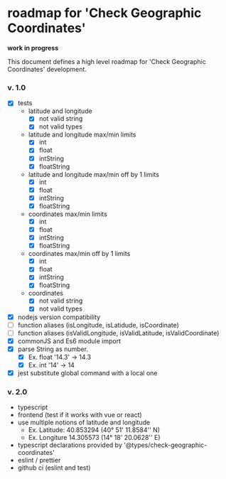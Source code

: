 # roadmap for 'Check Geographic Coordinates'

**work in progress**

This document defines a high level roadmap for 'Check Geographic Coordinates' development.

### v. 1.0

- [x] tests
  - latitude and longitude
    - [x] not valid string
    - [x] not valid types
  - latitude and longitude max/min limits
    - [x] int
    - [x] float
    - [x] intString
    - [x] floatString
  - latitude and longitude max/min off by 1 limits
    - [x] int
    - [x] float
    - [x] intString
    - [x] floatString
  - coordinates max/min limits
    - [x] int
    - [x] float
    - [x] intString
    - [x] floatString
  - coordinates max/min off by 1 limits
    - [x] int
    - [x] float
    - [x] intString
    - [x] floatString
  - coordinates
    - [x] not valid string
    - [x] not valid types
- [x] nodejs version compatibility
- [ ] function aliases (isLongitude, isLatidude, isCoordinate)
- [ ] function aliases (isValidLongitude, isValidLatitude, isValidCoordinate)
- [x] commonJS and Es6 module import
- [x] parse String as number.
  - [x] Ex. float '14.3' -> 14.3
  - [x] Ex. int '14' -> 14
- [x] jest substitute global command with a local one
### v. 2.0

- typescript
- frontend (test if it works with vue or react)
- use multiple notions of latitude and longitude
  - Ex. Latitude: 40.853294 (40° 51' 11.8584'' N)
  - Ex. Longiture 14.305573 (14° 18' 20.0628'' E)
- typescript declarations provided by '@types/check-geographic-coordinates' 
- eslint / prettier
- github ci (eslint and test)